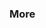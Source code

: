 ### More

<panel type="seamless" header="%%-----------------------------------------%%">
  <include src="./index.md#main" />
</panel>
